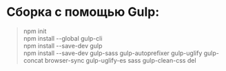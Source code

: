 # Сборка с помощью Gulp:

>npm init <br>
>npm install --global gulp-cli <br>
>npm install --save-dev gulp <br>
>npm install --save-dev gulp-sass gulp-autoprefixer gulp-uglify gulp-concat browser-sync gulp-uglify-es sass gulp-clean-css del
